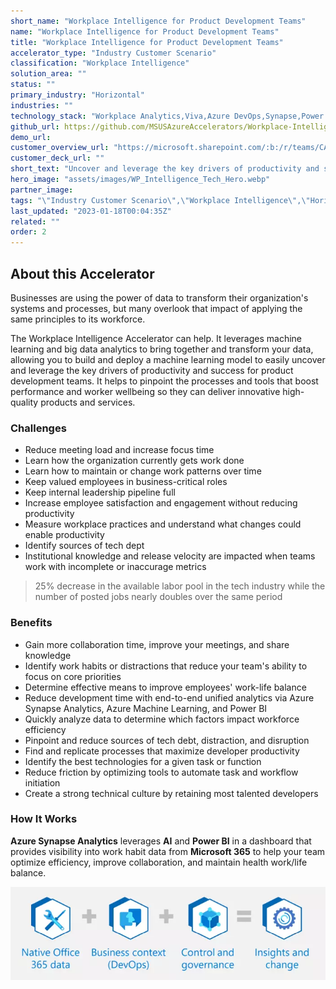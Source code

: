 ```yaml
---
short_name: "Workplace Intelligence for Product Development Teams"
name: "Workplace Intelligence for Product Development Teams"
title: "Workplace Intelligence for Product Development Teams"
accelerator_type: "Industry Customer Scenario"
classification: "Workplace Intelligence"
solution_area: ""
status: ""
primary_industry: "Horizontal"
industries: ""
technology_stack: "Workplace Analytics,Viva,Azure DevOps,Synapse,Power BI"
github_url: https://github.com/MSUSAzureAccelerators/Workplace-Intelligence-Accelerator
demo_url: 
customer_overview_url: "https://microsoft.sharepoint.com/:b:/r/teams/CAF-SolutionAccelerators/Shared%20Documents/General/BVA%20Files/Workplace%20Intelligence%20for%20Product%20Development%20Teams/WPI%20for%20Prod%20Dev%20teams%20Overview.pdf?csf=1&web=1&e=ry5s13"
customer_deck_url: ""
short_text: "Uncover and leverage the key drivers of productivity and success for product development teams."
hero_image: "assets/images/WP_Intelligence_Tech_Hero.webp"
partner_image: 
tags: "\"Industry Customer Scenario\",\"Workplace Intelligence\",\"Horizontal\",\"Workplace Analytics\",\"Viva\",\"Azure DevOps\",\"Synapse\",\"Power BI\""
last_updated: "2023-01-18T00:04:35Z"
related: ""
order: 2
---
```

## About this Accelerator

Businesses are using the power of data to transform their organization's systems and processes, but many overlook that impact of applying the same principles to its workforce.

The Workplace Intelligence  Accelerator can help. It leverages machine learning and big data analytics to bring together and transform your data, allowing you to build and deploy a machine learning model to easily uncover and leverage the key drivers of productivity and success for product development teams. It helps to pinpoint the processes and tools that boost performance and worker wellbeing so they can deliver innovative high-quality products and services.

### Challenges
* Reduce meeting load and increase focus time
* Learn how the organization currently gets work done
* Learn how to maintain or change work patterns over time
* Keep valued employees in business-critical roles
* Keep internal leadership pipeline full
* Increase employee satisfaction and engagement without reducing productivity
* Measure workplace practices and understand what changes could enable productivity
* Identify sources of tech dept
* Institutional knowledge and release velocity are impacted when teams work with incomplete or inaccurage metrics

> 25% decrease in the available labor pool in the tech industry while the number of posted jobs nearly doubles over the same period

### Benefits
* Gain more collaboration time, improve your meetings, and share knowledge
* Identify work habits or distractions that reduce your team's ability to focus on core priorities
* Determine effective means to improve employees' work-life balance
* Reduce development time with end-to-end unified analytics via Azure Synapse Analytics, Azure Machine Learning, and Power BI
* Quickly analyze data to determine which factors impact workforce efficiency
* Pinpoint and reduce sources of tech debt, distraction, and disruption
* Find and replicate processes that maximize developer productivity
* Identify the best technologies for a given task or function
* Reduce friction by optimizing tools to automate task and workflow initiation
* Create a strong technical culture by retaining most talented developers

### How It Works
**Azure Synapse Analytics** leverages **AI** and **Power BI** in a dashboard that provides visibility into work habit data from **Microsoft 365** to help your team optimize efficiency, improve collaboration, and maintain health work/life balance.

![Workplace Intelligence Flow](../assets/images/Workplace_Intelligence_Flow.webp)